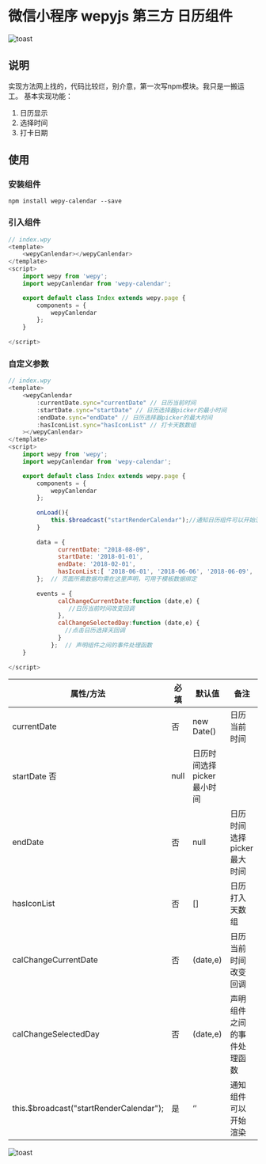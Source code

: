 # 微信小程序 wepyjs 第三方 日历组件

![toast](http://nowechat.oss-cn-shenzhen.aliyuncs.com/TIM%E5%9B%BE%E7%89%8720180116113203.png)


## 说明
实现方法网上找的，代码比较烂，别介意，第一次写npm模块。我只是一搬运工。
基本实现功能：
1. 日历显示
2. 选择时间
3. 打卡日期


## 使用

### 安装组件
```
npm install wepy-calendar --save
```

### 引入组件
```javascript
// index.wpy
<template>
    <wepyCanlendar></wepyCanlendar>
</template>
<script>
    import wepy from 'wepy';
    import wepyCanlendar from 'wepy-calendar';

    export default class Index extends wepy.page {
        components = {
            wepyCanlendar
        };
    }
    
</script>
```

### 自定义参数
```javascript
// index.wpy
<template>
    <wepyCanlendar 
        :currentDate.sync="currentDate" // 日历当前时间
        :startDate.sync="startDate" // 日历选择器picker的最小时间
        :endDate.sync="endDate" // 日历选择器picker的最大时间
        :hasIconList.sync="hasIconList" // 打卡天数数组
    ></wepyCanlendar>
</template>
<script>
    import wepy from 'wepy';
    import wepyCanlendar from 'wepy-calendar';

    export default class Index extends wepy.page {
        components = {
            wepyCanlendar
        };
        
        onLoad(){
            this.$broadcast("startRenderCalendar");//通知日历组件可以开始渲染
        }
        
        data = {
              currentDate: "2018-08-09",
              startDate: '2018-01-01',
              endDate: '2018-02-01',
              hasIconList:[ '2018-06-01', '2018-06-06', '2018-06-09', '2018-06-10', '2018-06-15' ]
        };  // 页面所需数据均需在这里声明，可用于模板数据绑定
        
        events = {
              calChangeCurrentDate:function (date,e) {
                 //日历当前时间改变回调
              },
              calChangeSelectedDay:function (date,e) {
                //点击日历选择天回调
              }
            };  // 声明组件之间的事件处理函数
    }
    
</script>
```




| 属性/方法   | 必填    |  默认值  |备注|
| --------   | -----   | ---- |---- |
| currentDate | 否      |   new Date() |日历当前时间|
| startDate    否      |   null    |日历时间选择picker最小时间|
| endDate    | 否      |   null    |日历时间选择picker最大时间|
| hasIconList  | 否      |   []    |日历打入天数组|
| calChangeCurrentDate  | 否      |   (date,e)    |日历当前时间改变回调
| calChangeSelectedDay  | 否      |   (date,e)    |声明组件之间的事件处理函数
| this.$broadcast("startRenderCalendar");  | 是      |   ‘’    |通知组件可以开始渲染

![toast](http://nowechat.oss-cn-shenzhen.aliyuncs.com/qrcode_for_gh_b4c00b84720c_258.jpg)

